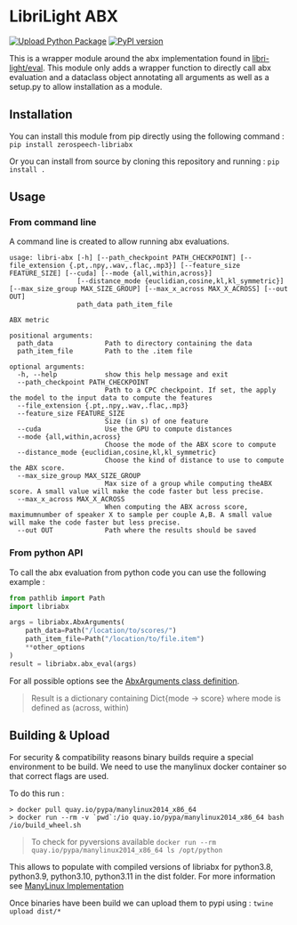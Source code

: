 # LibriLight ABX

[![Upload Python Package](https://github.com/zerospeech/libri-light-abx/actions/workflows/pipy-publish.yaml/badge.svg)](https://github.com/zerospeech/libri-light-abx/actions/workflows/pipy-publish.yaml) [![PyPI version](https://badge.fury.io/py/zerospeech-libriabx.svg)](https://badge.fury.io/py/zerospeech-libriabx)

This is a wrapper module around the abx implementation found in [libri-light/eval](https://github.com/facebookresearch/libri-light/tree/main/eval).
This module only adds a wrapper function to directly call abx evaluation and a dataclass object annotating all arguments as well as a setup.py to allow installation
as a module.


## Installation

You can install this module from pip directly using the following command : `pip install zerospeech-libriabx`

Or you can install from source by cloning this repository and running : `pip install .`


## Usage

### From command line

A command line is created to allow running abx evaluations.

```
usage: libri-abx [-h] [--path_checkpoint PATH_CHECKPOINT] [--file_extension {.pt,.npy,.wav,.flac,.mp3}] [--feature_size FEATURE_SIZE] [--cuda] [--mode {all,within,across}]
                 [--distance_mode {euclidian,cosine,kl,kl_symmetric}] [--max_size_group MAX_SIZE_GROUP] [--max_x_across MAX_X_ACROSS] [--out OUT]
                 path_data path_item_file

ABX metric

positional arguments:
  path_data             Path to directory containing the data
  path_item_file        Path to the .item file

optional arguments:
  -h, --help            show this help message and exit
  --path_checkpoint PATH_CHECKPOINT
                        Path to a CPC checkpoint. If set, the apply the model to the input data to compute the features
  --file_extension {.pt,.npy,.wav,.flac,.mp3}
  --feature_size FEATURE_SIZE
                        Size (in s) of one feature
  --cuda                Use the GPU to compute distances
  --mode {all,within,across}
                        Choose the mode of the ABX score to compute
  --distance_mode {euclidian,cosine,kl,kl_symmetric}
                        Choose the kind of distance to use to compute the ABX score.
  --max_size_group MAX_SIZE_GROUP
                        Max size of a group while computing theABX score. A small value will make the code faster but less precise.
  --max_x_across MAX_X_ACROSS
                        When computing the ABX across score, maximumnumber of speaker X to sample per couple A,B. A small value will make the code faster but less precise.
  --out OUT             Path where the results should be saved

```

### From python API

To call the abx evaluation from python code you can use the following example :

```python 
from pathlib import Path
import libriabx

args = libriabx.AbxArguments(
    path_data=Path("/location/to/scores/")
    path_item_file=Path("/location/to/file.item")
    **other_options
)
result = libriabx.abx_eval(args)
```

For all possible options see the [AbxArguments class definition](libriabx/wrappers.py).

> Result is a dictionary containing Dict{mode -> score} where mode is defined as (across, within)


## Building & Upload

For security & compatibility reasons binary builds require a special environment to be build.
We need to use the manylinux docker container so that correct flags are used.

To do this run :

```shell
> docker pull quay.io/pypa/manylinux2014_x86_64
> docker run --rm -v `pwd`:/io quay.io/pypa/manylinux2014_x86_64 bash /io/build_wheel.sh
```

> To check for pyversions available `docker run --rm quay.io/pypa/manylinux2014_x86_64 ls /opt/python`

This allows to populate with compiled versions of libriabx for python3.8, python3.9, python3.10, python3.11 in the dist folder.
For more information see [ManyLinux Implementation](https://github.com/pypa/manylinux)

Once binaries have been build we can upload them to pypi using : `twine upload dist/*`
